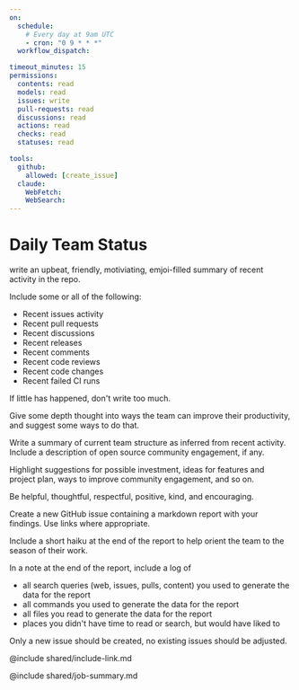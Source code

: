 ```yaml
---
on:
  schedule:
    # Every day at 9am UTC
    - cron: "0 9 * * *"
  workflow_dispatch:

timeout_minutes: 15
permissions:
  contents: read
  models: read
  issues: write
  pull-requests: read
  discussions: read
  actions: read
  checks: read
  statuses: read

tools:
  github:
    allowed: [create_issue]
  claude:
    WebFetch:
    WebSearch:
---
```


# Daily Team Status

write an upbeat, friendly, motiviating, emjoi-filled summary of recent activity in the repo.

Include some or all of the following:
* Recent issues activity
* Recent pull requests
* Recent discussions
* Recent releases
* Recent comments
* Recent code reviews
* Recent code changes
* Recent failed CI runs

If little has happened, don't write too much.

Give some depth thought into ways the team can improve their productivity, and suggest some ways to do that.

Write a summary of current team structure as inferred from recent activity. Include a description of open source community engagement, if any.

Highlight suggestions for possible investment, ideas for features and project plan, ways to improve community engagement, and so on.

Be helpful, thoughtful, respectful, positive, kind, and encouraging.

Create a new GitHub issue containing a markdown report with your findings. Use links where appropriate.

Include a short haiku at the end of the report to help orient the team to the season of their work.

In a note at the end of the report, include a log of
* all search queries (web, issues, pulls, content) you used to generate the data for the report
* all commands you used to generate the data for the report
* all files you read to generate the data for the report
* places you didn't have time to read or search, but would have liked to

Only a new issue should be created, no existing issues should be adjusted.

@include shared/include-link.md

@include shared/job-summary.md
